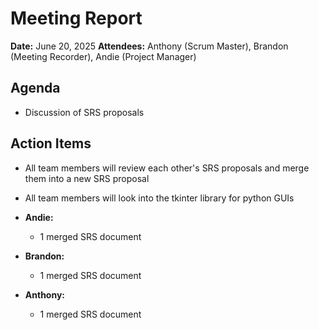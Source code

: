 # Meeting Report

**Date:** June 20, 2025
**Attendees:** Anthony (Scrum Master), Brandon (Meeting Recorder), Andie (Project Manager)

## Agenda
- Discussion of SRS proposals

## Action Items
- All team members will review each other's SRS proposals and merge them into a new SRS proposal
- All team members will look into the tkinter library for python GUIs

- **Andie:**
  - 1 merged SRS document
- **Brandon:**
  - 1 merged SRS document
- **Anthony:**
  - 1 merged SRS document

